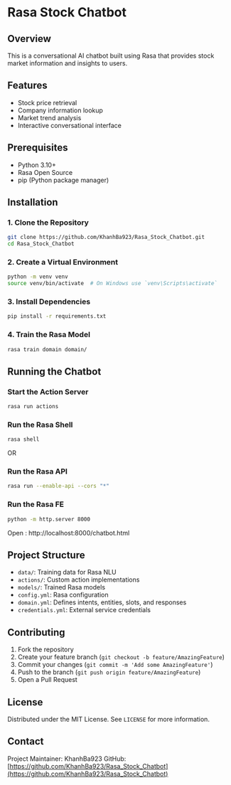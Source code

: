 # Rasa Stock Chatbot

## Overview
This is a conversational AI chatbot built using Rasa that provides stock market information and insights to users.

## Features
- Stock price retrieval
- Company information lookup
- Market trend analysis
- Interactive conversational interface

## Prerequisites
- Python 3.10+
- Rasa Open Source
- pip (Python package manager)

## Installation

### 1. Clone the Repository
```bash
git clone https://github.com/KhanhBa923/Rasa_Stock_Chatbot.git
cd Rasa_Stock_Chatbot
```

### 2. Create a Virtual Environment
```bash
python -m venv venv
source venv/bin/activate  # On Windows use `venv\Scripts\activate`
```

### 3. Install Dependencies
```bash
pip install -r requirements.txt
```

### 4. Train the Rasa Model
```bash
rasa train domain domain/
```

## Running the Chatbot

### Start the Action Server
```bash
rasa run actions
```

### Run the Rasa Shell
```bash
rasa shell
```
OR
### Run the Rasa API
```bash
rasa run --enable-api --cors "*"
```

### Run the Rasa FE
```bash
python -m http.server 8000
```
Open : http://localhost:8000/chatbot.html

## Project Structure
- `data/`: Training data for Rasa NLU
- `actions/`: Custom action implementations
- `models/`: Trained Rasa models
- `config.yml`: Rasa configuration
- `domain.yml`: Defines intents, entities, slots, and responses
- `credentials.yml`: External service credentials

## Contributing
1. Fork the repository
2. Create your feature branch (`git checkout -b feature/AmazingFeature`)
3. Commit your changes (`git commit -m 'Add some AmazingFeature'`)
4. Push to the branch (`git push origin feature/AmazingFeature`)
5. Open a Pull Request

## License
Distributed under the MIT License. See `LICENSE` for more information.

## Contact
Project Maintainer: KhanhBa923
GitHub: [https://github.com/KhanhBa923/Rasa_Stock_Chatbot](https://github.com/KhanhBa923/Rasa_Stock_Chatbot)
  
